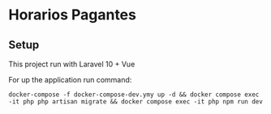 # Horarios Pagantes

## Setup
This project run with Laravel 10 + Vue

For up the application run command:

```shell
docker-compose -f docker-compose-dev.ymy up -d && docker compose exec -it php php artisan migrate && docker compose exec -it php npm run dev 
```

